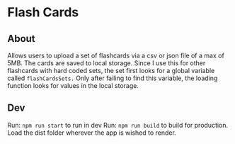 # Flash Cards

## About

Allows users to upload a set of flashcards via a csv or json file of a max of 5MB. The cards are saved to local storage. Since I use this for other flashcards with hard coded sets, the set first looks for a global variable called `flashCardsSets.` Only after failing to find this variable, the loading function looks for values in the local storage.

## Dev

Run: `npm run start` to run in dev
Run: `npm run build` to build for production. Load the dist folder wherever the app is wished to render.
